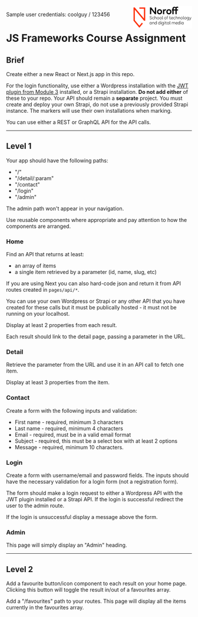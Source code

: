 <img src="./.readme/noroff-light.png" width="160" align="right">

Sample user credentials: coolguy / 123456

# JS Frameworks Course Assignment

## Brief

Create either a new React or Next.js app in this repo.

For the login functionality, use either a Wordpress installation with the <a href="https://wordpress.org/plugins/jwt-authentication-for-wp-rest-api/" target="_blank">JWT plugin from Module 3</a> installed, or a Strapi installation. **Do not add either** of these to your repo. Your API should remain a **separate** project. You must create and deploy your own Strapi, do not use a previously provided Strapi instance. The markers will use their own installations when marking.

You can use either a REST or GraphQL API for the API calls.

---

## Level 1

Your app should have the following paths:

- "/"
- "/detail/:param"
- "/contact"
- "/login"
- "/admin"

The admin path won't appear in your navigation.

Use reusable components where appropriate and pay attention to how the components are arranged.

### Home

Find an API that returns at least:

- an array of items
- a single item retrieved by a parameter (id, name, slug, etc)

If you are using Next you can also hard-code json and return it from API routes created in `pages/api/*`.

You can use your own Wordpress or Strapi or any other API that you have created for these calls but it must be publically hosted - it must not be running on your localhost.

Display at least 2 properties from each result.

Each result should link to the detail page, passing a parameter in the URL.

### Detail

Retrieve the parameter from the URL and use it in an API call to fetch one item.

Display at least 3 properties from the item.

### Contact

Create a form with the following inputs and validation:

- First name - required, minimum 3 characters
- Last name - required, minimum 4 characters
- Email - required, must be in a valid email format
- Subject - required, this must be a select box with at least 2 options
- Message - required, minimum 10 characters.

### Login

Create a form with username/email and password fields. The inputs should have the necessary validation for a login form (not a registration form).

The form should make a login request to either a Wordpress API with the JWT plugin installed or a Strapi API. If the login is successful redirect the user to the admin route.

If the login is unsuccessful display a message above the form.

### Admin

This page will simply display an "Admin" heading.

---

## Level 2

Add a favourite button/icon component to each result on your home page. Clicking this button will toggle the result in/out of a favourites array.

Add a "/favourites" path to your routes. This page will display all the items currently in the favourites array.
